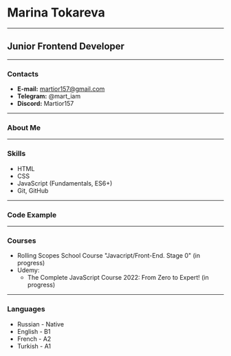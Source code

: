 # Marina Tokareva
----
## Junior Frontend Developer
----
### Contacts

* **E-mail:** martior157@gmail.com
* **Telegram:** @mart_iam
* **Discord:** Martior157
----
### About Me

----
### Skills

* HTML
* CSS
* JavaScript (Fundamentals, ES6+)
* Git, GitHub
----
### Code Example

----
### Courses

* Rolling Scopes School Course "Javacript/Front-End. Stage 0" (in progress)
* Udemy:
  - The Complete JavaScript Course 2022: From Zero to Expert! (in progress)
----
### Languages

* Russian - Native
* English - B1
* French - A2
* Turkish - A1
